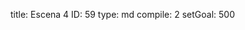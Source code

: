 title:          Escena 4
ID:             59
type:           md
compile:        2
setGoal:        500


